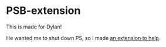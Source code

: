 # PSB-extension

This is made for Dylan! 

He wanted me to shut down PS, so I made [an extension to help](https://chrome.google.com/webstore/detail/netflix-blocker/kndljagkkhoakcjgbhdghldmnkbbbahg).

